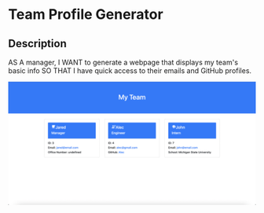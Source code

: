 # Team Profile Generator

## Description
AS A manager, I WANT to generate a webpage that displays my team's basic info SO THAT I have quick access to their emails and GitHub profiles.
 
<img src="./src/images/Screenshot.png"></img>

